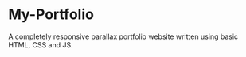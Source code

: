 # My-Portfolio
A completely responsive parallax portfolio website written using basic HTML, CSS and JS.
